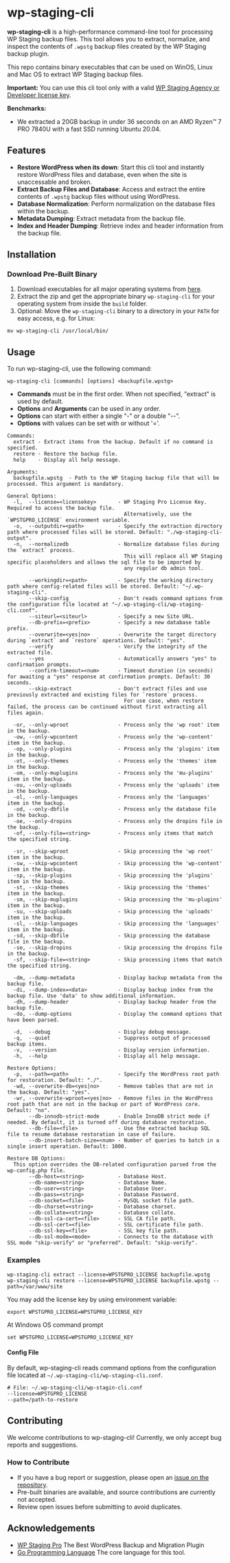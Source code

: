 # wp-staging-cli

**wp-staging-cli** is a high-performance command-line tool for processing WP Staging backup files. This tool allows you to extract, normalize, and inspect the contents of `.wpstg` backup files created by the WP Staging backup plugin.

This repo contains binary executables that can be used on WinOS, Linux and Mac OS to extract WP Staging backup files. 

**Important:** You can use this cli tool only with a valid [WP Staging Agency or Developer license key](https://wp-staging.com).

**Benchmarks:** 
- We extracted a 20GB backup in under 36 seconds on an AMD Ryzen™ 7 PRO 7840U with a fast SSD running Ubuntu 20.04.

## Features

- **Restore WordPress when its down**: Start this cli tool and instantly restore WordPress files and database, even when the site is unaccessable and broken.
- **Extract Backup Files and Database**: Access and extract the entire contents of `.wpstg` backup files without using WordPress.
- **Database Normalization**: Perform normalization on the database files within the backup.
- **Metadata Dumping**: Extract metadata from the backup file.
- **Index and Header Dumping**: Retrieve index and header information from the backup file.

## Installation

### Download Pre-Built Binary

1. Download executables for all major operating systems from [here](https://github.com/wp-staging/wp-staging-cli-releases/archive/refs/heads/main.zip).
2. Extract the zip and get the appropriate binary `wp-staging-cli` for your operating system from inside the `build` folder.
3. Optional: Move the `wp-staging-cli` binary to a directory in your `PATH` for easy access, e.g. for Linux:

```
mv wp-staging-cli /usr/local/bin/
```

## Usage

To run wp-staging-cli, use the following command:

```
wp-staging-cli [commands] [options] <backupfile.wpstg>
```

* **Commands** must be in the first order. When not specified, "extract" is used by default.
* **Options** and **Arguments** can be used in any order.
* **Options** can start with either a single "-" or a double "--".
* **Options** with values can be set with or without '='.

```
Commands:
  extract - Extract items from the backup. Default if no command is specified.
  restore - Restore the backup file.
  help    - Display all help message.

Arguments:
  backupfile.wpstg  - Path to the WP Staging backup file that will be processed. This argument is mandatory.

General Options:
  -l,  --license=<licensekey>       - WP Staging Pro License Key. Required to access the backup file.
                                      Alternatively, use the `WPSTGPRO_LICENSE` environment variable.
  -o,  --outputdir=<path>           - Specify the extraction directory path where processed files will be stored. Default: "./wp-staging-cli-output".
  -n,  --normalizedb                - Normalize database files during the `extract` process.
                                      This will replace all WP Staging specific placeholders and allows the sql file to be imported by
                                      any regular db admin tool.

       --workingdir=<path>          - Specify the working directory path where config-related files will be stored. Default: "~/.wp-staging-cli".
       --skip-config                - Don't reads command options from the configuration file located at "~/.wp-staging-cli/wp-staging-cli.conf".
       --siteurl=<siteurl>          - Specify a new Site URL.
       --db-prefix=<prefix>         - Specify a new database table prefix.
       --overwrite=<yes|no>         - Overwrite the target directory during `extract` and `restore` operations. Default: "yes".
       --verify                     - Verify the integrity of the extracted file.
       --yes                        - Automatically answers "yes" to confirmation prompts.
       --confirm-timeout=<num>      - Timeout duration (in seconds) for awaiting a "yes" response at confirmation prompts. Default: 30 seconds.
       --skip-extract               - Don't extract files and use previously extracted and existing files for `restore` process.
                                      For use case, when restore failed, the process can be continued without first extracting all files again.

  -or, --only-wproot                - Process only the 'wp root' item in the backup.
  -ow, --only-wpcontent             - Process only the 'wp-content' item in the backup.
  -op, --only-plugins               - Process only the 'plugins' item in the backup.
  -ot, --only-themes                - Process only the 'themes' item in the backup.
  -om, --only-muplugins             - Process only the 'mu-plugins' item in the backup.
  -ou, --only-uploads               - Process only the 'uploads' item in the backup.
  -ol, --only-languages             - Process only the 'languages' item in the backup.
  -od, --only-dbfile                - Process only the database file in the backup.
  -oe, --only-dropins               - Process only the dropins file in the backup.
  -of, --only-file=<string>         - Process only items that match the specified string.

  -sr, --skip-wproot                - Skip processing the 'wp root' item in the backup.
  -sw, --skip-wpcontent             - Skip processing the 'wp-content' item in the backup.
  -sp, --skip-plugins               - Skip processing the 'plugins' item in the backup.
  -st, --skip-themes                - Skip processing the 'themes' item in the backup.
  -sm, --skip-muplugins             - Skip processing the 'mu-plugins' item in the backup.
  -su, --skip-uploads               - Skip processing the 'uploads' item in the backup.
  -sl, --skip-languages             - Skip processing the 'languages' item in the backup.
  -sd, --skip-dbfile                - Skip processing the database file in the backup.
  -se, --skip-dropins               - Skip processing the dropins file in the backup.
  -sf, --skip-file=<string>         - Skip processing items that match the specified string.

  -dm, --dump-metadata              - Display backup metadata from the backup file.
  -di, --dump-index=<data>          - Display backup index from the backup file. Use 'data' to show additional information.
  -dh, --dump-header                - Display backup header from the backup file.
  -do, --dump-options               - Display the command options that have been parsed.

  -d,  --debug                      - Display debug message.
  -q,  --quiet                      - Suppress output of processed backup items.
  -v,  --version                    - Display version information.
  -h,  --help                       - Display all help message.

Restore Options:
  -p,  --path=<path>                - Specify the WordPress root path for restoration. Default: "./".
  -wd, --overwrite-db=<yes|no>      - Remove tables that are not in the backup. Default: "yes".
  -wr, --overwrite-wproot=<yes|no>  - Remove files in the WordPress root path that are not in the backup or part of WordPress core. Default: "no".
       --db-innodb-strict-mode      - Enable InnoDB strict mode if needed. By default, it is turned off during database restoration.
       --db-file=<file>             - Use the extracted backup SQL file to resume database restoration in case of failure.
       --db-insert-batch-size=<num> - Number of queries to batch in a single insert operation. Default: 1000.

Restore DB Options:
  This option overrides the DB-related configuration parsed from the wp-config.php file.
       --db-host=<string>           - Database Host.
       --db-name=<string>           - Database Name.
       --db-user=<string>           - Database User.
       --db-pass=<string>           - Database Password.
       --db-socket=<file>           - MySQL socket file path.
       --db-charset=<string>        - Database charset.
       --db-collate=<string>        - Database collate.
       --db-ssl-ca-cert=<file>      - SSL CA file path.
       --db-ssl-cert=<file>         - SSL certificate file path.
       --db-ssl-key=<file>          - SSL key file path.
       --db-ssl-mode=<mode>         - Connects to the database with SSL mode "skip-verify" or "preferred". Default: "skip-verify".
```

### Examples

```
wp-staging-cli extract --license=WPSTGPRO_LICENSE backupfile.wpstg
wp-staging-cli restore --license=WPSTGPRO_LICENSE backupfile.wpstg --path=/var/www/site
```

You may add the license key by using environment variable:

```
export WPSTGPRO_LICENSE=WPSTGPRO_LICENSE_KEY
```

At Windows OS command prompt

```
set WPSTGPRO_LICENSE=WPSTGPRO_LICENSE_KEY
```

#### Config File

By default, wp-staging-cli reads command options from the configuration file located at `~/.wp-staging-cli/wp-staging-cli.conf`.

```
# File: ~/.wp-staging-cli/wp-stagin-cli.conf
--license=WPSTGPRO_LICENSE
--path=/path-to-restore
```

## Contributing
We welcome contributions to wp-staging-cli! Currently, we only accept bug reports and suggestions.

### How to Contribute
- If you have a bug report or suggestion, please open an [issue on the repository](https://github.com/wp-staging/wp-staging-cli-releases/issues).
- Pre-built binaries are available, and source contributions are currently not accepted.
- Review open issues before submitting to avoid duplicates.

## Acknowledgements
- [WP Staging Pro](https://wp-staging.com/) The Best WordPress Backup and Migration Plugin
- [Go Programming Language](https://go.dev/) The core language for this tool.
